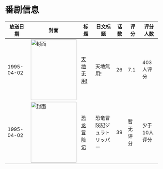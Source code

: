 # 番剧信息

|放送日期|封面|标题|日文标题|话数|评分|评分人数|
|---|---|---|---|---|---|---|
|1995-04-02|<img src="//lain.bgm.tv/pic/cover/c/74/6b/9756_qk8Jj.jpg" alt="封面" style="width:150px;height:200px;object-fit:cover;">|[天地无用!](https://bangumi.tv/subject/9756)|天地無用!|26|7.1|403人评分|
|1995-04-02|<img src="//lain.bgm.tv/pic/cover/c/90/1f/82996_RKV2p.jpg" alt="封面" style="width:150px;height:200px;object-fit:cover;">|[恐龙冒险记](https://bangumi.tv/subject/82996)|恐竜冒険記ジュラトリッパー|39|暂无评分|少于10人评分|
